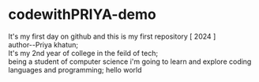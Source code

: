 # codewithPRIYA-demo
It's my first day on github and this is my first repository [ 2024 ]
<br>
author--Priya khatun;
<br>
It's my 2nd year of college in the feild of tech;
<br>
being a student of computer science i'm going to learn and explore coding languages and programming; 
hello world

